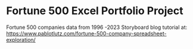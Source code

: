 # Fortune 500 Excel Portfolio Project
Fortune 500 companies data from 1996 -2023
Storyboard blog tutorial at: https://www.pablotlutz.com/fortune-500-company-spreadsheet-exploration/

